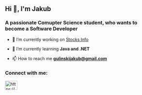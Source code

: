 <h2>Hi 👋, I'm Jakub</h2>

<h3>A passionate Comupter Science student, who wants to become a Software  Developer </h3>

- 🔭 I’m currently working on [Stocks Info](https://github.com/jgulinski/StocksInfo)

- 🌱 I’m currently learning **Java and .NET**

- 📫 How to reach me **gulinskijakub@gmail.com**

<h3 align="left">Connect with me:</h3>
<p align="left">
<a href="https://linkedin.com/in/https://www.linkedin.com/in/jakubgulinski/" target="blank"><img align="center" src="https://raw.githubusercontent.com/rahuldkjain/github-profile-readme-generator/master/src/images/icons/Social/linked-in-alt.svg" alt="https://www.linkedin.com/in/jakubgulinski/" height="30" width="40" /></a>
</p>
